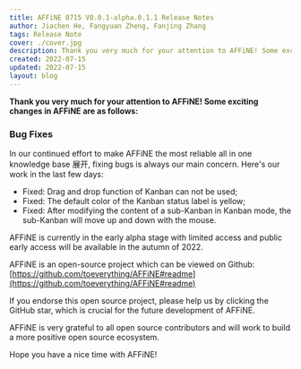 ```yaml
---
title: AFFiNE 0715 V0.0.1-alpha.0.1.1 Release Notes
author: Jiachen He, Fangyuan Zheng, Fanjing Zhang
tags: Release Note
cover: ./cover.jpg
description: Thank you very much for your attention to AFFiNE! Some exciting changes in AFFiNE are as follows
created: 2022-07-15
updated: 2022-07-15
layout: blog
---
```


**Thank you very much for your attention to AFFiNE! Some exciting changes in AFFiNE are as follows:**

### **Bug Fixes**

In our continued effort to make AFFiNE the most reliable all in one knowledge base 展开, fixing bugs is always our main concern. Here's our work in the last few days:

- Fixed: Drag and drop function of Kanban can not be used;
- Fixed: The default color of the Kanban status label is yellow;
- Fixed: After modifying the content of a sub-Kanban in Kanban mode, the sub-Kanban will move up and down with the mouse.

AFFiNE is currently in the early alpha stage with limited access and public early access will be available in the autumn of 2022.

AFFiNE is an open-source project which can be viewed on Github: [https://github.com/toeverything/AFFiNE#readme](https://github.com/toeverything/AFFiNE#readme)

If you endorse this open source project, please help us by clicking the GitHub star, which is crucial for the future development of AFFiNE.

AFFiNE is very grateful to all open source contributors and will work to build a more positive open source ecosystem.

Hope you have a nice time with AFFiNE!
